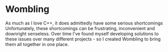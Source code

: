 # Wombling
As much as I love C++, it does admittedly have some serious shortcomings Unfortunately, these shortcomings can be frustrating, inconvenient and
downright senseless. Over time I've found myself developing solutions to these issues over many different projects - so I created Wombling to 
bring them all together in one place.

